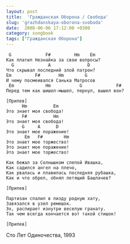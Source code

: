 ```yaml
---
layout: post
title:  'Гражданская Оборона / Свобода'
slug: 'grazhdanskaya-oborona-svoboda'
date:  2008-06-06 17:12:00 +0300
category: songbook
tags: ["Гражданская Оборона"]
---
```


	 G             F#         Hm    Em
	Как платил Незнайка за свои вопросы?
	  G             A              D
	Что скрывал последний злой патрон?
	Em         F#       Hm        G
	И чему посмеивался Санька Матросов
	 Em            Hm           G             F#
	Перед тем как шишел-мышел, пернул, вышел вон?
	
	[Припев]
	      Hm          Em
	Это знает моя свобода!
	      F#          Hm
	Это знает моя свобода!
	      G     A      D
	Это знает моe поражение!
	       Em   F#        Hm
	Это знает моe торжество!
	Это знает моe поражение!
	Это знает моe торжество!
	
	Как бежал за Солнышком слепой Ивашка,
	Как садился ангел на плечо,
	Как рвалась и плавилась последняя рубашка,
	Как и что обрeл, обнял летящий Башлачeв?
	
	[Припев]
	
	Партизан спалил в пизду родную хату,
	Завязался в узел ремешок.
	Эх, распирает изнутри весeлую гранату.
	Так чем всегда кончается вот такой стишок!
	
	[Припев]

Сто Лет Одиночества, 1993


